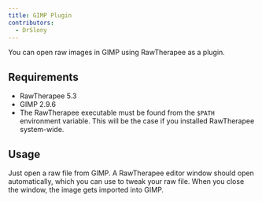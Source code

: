 ```yaml
---
title: GIMP Plugin
contributors:
  - DrSlony
---
```


You can open raw images in GIMP using RawTherapee as a plugin.

## Requirements

- RawTherapee 5.3
- GIMP 2.9.6
- The RawTherapee executable must be found from the `$PATH` environment
  variable. This will be the case if you installed RawTherapee
  system-wide.

## Usage

Just open a raw file from GIMP. A RawTherapee editor window should open
automatically, which you can use to tweak your raw file. When you close
the window, the image gets imported into GIMP.
